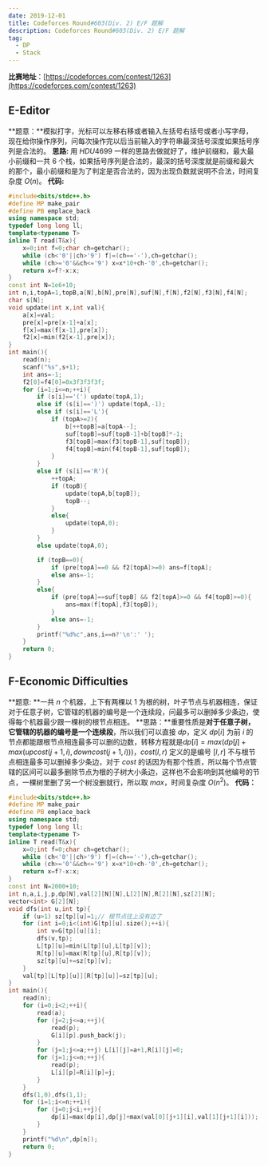 ```yaml
---
date: 2019-12-01
title: Codeforces Round#603(Div. 2) E/F 题解
description: Codeforces Round#603(Div. 2) E/F 题解
tag:
  - DP
  - Stack
---
```


**比赛地址**：[https://codeforces.com/contest/1263](https://codeforces.com/contest/1263)

## E-Editor

**题意：**模拟打字，光标可以左移右移或者输入左括号右括号或者小写字母，现在给你操作序列，问每次操作完以后当前输入的字符串最深括号深度如果括号序列是合法的。
**思路:** 用 $HDU4699$ 一样的思路去做就好了，维护前缀和，最大最小前缀和一共 $6$ 个栈，如果括号序列是合法的，最深的括号深度就是前缀和最大的那个，最小前缀和是为了判定是否合法的，因为出现负数就说明不合法，时间复杂度 $O(n)$。
**代码:**

```cpp
#include<bits/stdc++.h>
#define MP make_pair
#define PB emplace_back
using namespace std;
typedef long long ll;
template<typename T>
inline T read(T&x){
    x=0;int f=0;char ch=getchar();
    while (ch<'0'||ch>'9') f|=(ch=='-'),ch=getchar();
    while (ch>='0'&&ch<='9') x=x*10+ch-'0',ch=getchar();
    return x=f?-x:x;
}
const int N=1e6+10;
int n,i,topA=1,topB,a[N],b[N],pre[N],suf[N],f[N],f2[N],f3[N],f4[N];
char s[N];
void update(int x,int val){
    a[x]=val;
    pre[x]=pre[x-1]+a[x];
    f[x]=max(f[x-1],pre[x]);
    f2[x]=min(f2[x-1],pre[x]);
}
int main(){
    read(n);
    scanf("%s",s+1);
    int ans=-1;
    f2[0]=f4[0]=0x3f3f3f3f;
    for (i=1;i<=n;++i){
        if (s[i]=='(') update(topA,1);
        else if (s[i]==')') update(topA,-1);
        else if (s[i]=='L'){
            if (topA>=2){
                b[++topB]=a[topA--];
                suf[topB]=suf[topB-1]+b[topB]*-1;
                f3[topB]=max(f3[topB-1],suf[topB]);
                f4[topB]=min(f4[topB-1],suf[topB]);
            }
        }
        else if (s[i]=='R'){
            ++topA;
            if (topB){
                update(topA,b[topB]);
                topB--;
            }
            else{
                update(topA,0);
            }
        }
        else update(topA,0);

        if (topB==0){
            if (pre[topA]==0 && f2[topA]>=0) ans=f[topA];
            else ans=-1;
        }
        else{
            if (pre[topA]==suf[topB] && f2[topA]>=0 && f4[topB]>=0){
                ans=max(f[topA],f3[topB]);
            }
            else ans=-1;
        }
        printf("%d%c",ans,i==n?'\n':' ');
    }
    return 0;
}
```

## F-Economic Difficulties

**题意: **一共 $n$ 个机器，上下有两棵以 $1$ 为根的树，叶子节点与机器相连，保证对于任意子树，它管辖的机器的编号是一个连续段，问最多可以删掉多少条边，使得每个机器最少跟一棵树的根节点相连。
**思路：**重要性质是<strong>对于任意子树，它管辖的机器的编号是一个连续段</strong>，所以我们可以直接 $dp$，定义 $dp[i]$ 为前 $i$ 的节点都能跟根节点相连最多可以删的边数，转移方程就是$dp[i]=max(dp[j]+max(upcost(j+1,i),downcost(j+1,i)))$，$cost(l,r)$ 定义的是编号 $[l,r]$ 不与根节点相连最多可以删掉多少条边，对于 $cost$ 的话因为有那个性质，所以每个节点管辖的区间可以最多删除节点为根的子树大小条边，这样也不会影响到其他编号的节点，一棵树里删了另一个树没删就行，所以取 $max$，时间复杂度 $O(n^2)$。
**代码：**

```cpp
#include<bits/stdc++.h>
#define MP make_pair
#define PB emplace_back
using namespace std;
typedef long long ll;
template<typename T>
inline T read(T&x){
    x=0;int f=0;char ch=getchar();
    while (ch<'0'||ch>'9') f|=(ch=='-'),ch=getchar();
    while (ch>='0'&&ch<='9') x=x*10+ch-'0',ch=getchar();
    return x=f?-x:x;
}
const int N=2000+10;
int n,a,i,j,p,dp[N],val[2][N][N],L[2][N],R[2][N],sz[2][N];
vector<int> G[2][N];
void dfs(int u,int tp){
    if (u>1) sz[tp][u]=1;// 根节点往上没有边了
    for (int i=0;i<(int)G[tp][u].size();++i){
        int v=G[tp][u][i];
        dfs(v,tp);
        L[tp][u]=min(L[tp][u],L[tp][v]);
        R[tp][u]=max(R[tp][u],R[tp][v]);
        sz[tp][u]+=sz[tp][v];
    }
    val[tp][L[tp][u]][R[tp][u]]=sz[tp][u];
}
int main(){
    read(n);
    for (i=0;i<2;++i){
        read(a);
        for (j=2;j<=a;++j){
            read(p);
            G[i][p].push_back(j);
        }
        for (j=1;j<=a;++j) L[i][j]=a+1,R[i][j]=0;
        for (j=1;j<=n;++j){
            read(p);
            L[i][p]=R[i][p]=j;
        }
    }
    dfs(1,0),dfs(1,1);
    for (i=1;i<=n;++i){
        for (j=0;j<i;++j){
            dp[i]=max(dp[i],dp[j]+max(val[0][j+1][i],val[1][j+1][i]));
        }
    }
    printf("%d\n",dp[n]);
    return 0;
}
```
